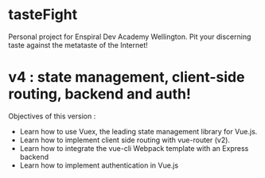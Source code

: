 # tasteFight
Personal project for Enspiral Dev Academy Wellington. Pit your discerning taste against the metataste of the Internet!  

# v4 : state management, client-side routing, backend and auth!
Objectives of this version :
* Learn how to use Vuex, the leading state management library for Vue.js.
* Learn how to implement client side routing with vue-router (v2).
* Learn how to integrate the vue-cli Webpack template with an Express backend
* Learn how to implement authentication in Vue.js
